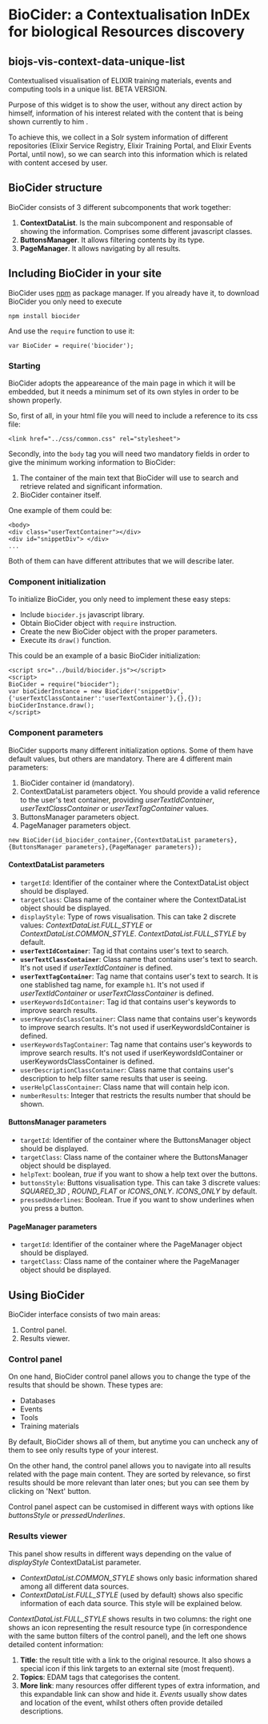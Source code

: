 # BioCider: a Contextualisation InDEx for biological Resources discovery
## biojs-vis-context-data-unique-list

Contextualised visualisation of ELIXIR training materials, events and computing tools in a unique list.
BETA VERSION.

Purpose of this widget is to show the user, without any direct action by himself, information of his interest related with the content that is being shown currently to him .

To achieve this, we collect in a Solr system information of different repositories (Elixir Service Registry, Elixir Training Portal, and Elixir Events Portal, until now), so we can search into this information which is related with content accesed by user.

## BioCider structure

BioCider consists of 3 different subcomponents that work together:

1. **ContextDataList**. Is the main subcomponent and responsable of showing the information. Comprises some different javascript classes.
2. **ButtonsManager**. It allows filtering contents by its type.
3. **PageManager**. It allows navigating by all results.

## Including BioCider in your site

BioCider uses [npm](https://www.npmjs.com) as package manager. If you already have it, to download BioCider you only need to execute

`npm install biocider`

And use the `require` function to use it:

`var BioCider = require('biocider');`

### Starting

BioCider adopts the appeareance of the main page in which it will be embedded, but it needs a minimum set of its own styles in order to be shown properly.

So, first of all, in your html file you will need to include a reference to its css file:

```
<link href="../css/common.css" rel="stylesheet">
```

Secondly, into the `body` tag you will need two mandatory fields in order to give the minimum working information to BioCider:

1. The container of the main text that BioCider will use to search and retrieve related and significant information.
2. BioCider container itself.

One example of them could be:

```
<body>
<div class="userTextContainer"></div>
<div id="snippetDiv"> </div>
...

```

Both of them can have different attributes that we will describe later.

### Component initialization

To initialize BioCider, you only need to implement these easy steps:

* Include `biocider.js` javascript library.
* Obtain BioCider object with `require` instruction.
* Create the new BioCider object with the proper parameters.
* Execute its `draw()` function.

This could be an example of a basic BioCider initialization:

```
<script src="../build/biocider.js"></script>
<script>
BioCider = require("biocider");
var bioCiderInstance = new BioCider('snippetDiv',{'userTextClassContainer':'userTextContainer'},{},{});
bioCiderInstance.draw();
</script>
```


### Component parameters


BioCider supports many different initialization options. Some of them have default values, but others are mandatory.
There are 4 different main parameters:

1. BioCider container id (mandatory).
2. ContextDataList parameters object. You should provide a valid reference to the user's text container, providing *userTextIdContainer*, *userTextClassContainer* or *userTextTagContainer* values.
3. ButtonsManager parameters object.
4. PageManager parameters object.

```
new BioCider(id_biocider_container,{ContextDataList parameters},{ButtonsManager parameters},{PageManager parameters});
```


#### ContextDataList parameters


 * `targetId`: Identifier of the container where the ContextDataList object should be displayed.
 * 	`targetClass`: Class name of the container where the ContextDataList object should be displayed.  
 * 	`displayStyle`: Type of rows visualisation. This can take 2 discrete values: *ContextDataList.FULL_STYLE* or *ContextDataList.COMMON_STYLE*. *ContextDataList.FULL_STYLE* by default.
 * **`userTextIdContainer`**: Tag id that contains user's text to search.
 * **`userTextClassContainer`**: Class name that contains user's text to search. It's not used if *userTextIdContainer* is defined.
 * 	**`userTextTagContainer`**: Tag name that contains user's text to search. It is one stablished tag name, for example `h1`. It's not used if *userTextIdContainer* or *userTextClassContainer* is defined.
 * `userKeywordsIdContainer`: Tag id that contains user's keywords to improve search results.
 * `userKeywordsClassContainer`: Class name that contains user's keywords to improve search results. It's not used if userKeywordsIdContainer is defined.
 * `userKeywordsTagContainer`: Tag name that contains user's keywords to improve search results. It's not used if userKeywordsIdContainer or userKeywordsClassContainer is defined.
 * 	`userDescriptionClassContainer`: Class name that contains user's description to help filter same results that user is seeing.
 * 	`userHelpClassContainer`: Class name that will contain help icon.
 * 	`numberResults`: Integer that restricts the results number that should be shown.
 
 

#### ButtonsManager parameters


 * 	`targetId`: Identifier of the container where the ButtonsManager object should be displayed.
 * 	`targetClass`: Class name of the container where the ButtonsManager object should be displayed.  
 * `helpText`: boolean, *true* if you want to show a help text over the buttons.
 * 	`buttonsStyle`: Buttons visualisation type. This can take 3 discrete values: *SQUARED_3D* , *ROUND_FLAT* or *ICONS_ONLY*. *ICONS_ONLY* by default.
 * `pressedUnderlines`: Boolean. True if you want to show underlines when you press a button.


#### PageManager parameters

 
 *	`targetId`: Identifier of the container where the PageManager object should be displayed.
 * 	`targetClass`: Class name of the container where the PageManager object should be displayed.  
 
## Using BioCider

BioCider interface consists of two main areas:

1. Control panel.
2. Results viewer.

### Control panel

On one hand, BioCider control panel allows you to change the type of the results that should be shown. These types are:

* Databases
* Events
* Tools
* Training materials

By default, BioCider shows all of them, but anytime you can uncheck any of them to see only results type of your interest.

On the other hand, the control panel allows you to navigate into all results related with the page main content. They are sorted by relevance, so first results should be more relevant than later ones; but you can see them by clicking on 'Next' button.

Control panel aspect can be customised in different ways with options like *buttonsStyle* or *pressedUnderlines*.


### Results viewer

This panel show results in different ways depending on the value of *displayStyle* ContextDataList parameter. 

* *ContextDataList.COMMON_STYLE* shows only basic information shared among all different data sources.
* *ContextDataList.FULL_STYLE* (used by default) shows also specific information of each data source. This style will be explained below.


*ContextDataList.FULL_STYLE* shows results in two columns: the right one shows an icon representing the result resource type (in correspondence with the same button filters of the control panel), and the left one shows detailed content information:

1. **Title**: the result title with a link to the original resource. It also shows a special icon if this link targets to an external site (most frequent). 
2. **Topics**: EDAM tags that categorises the content.
3. **More link**: many resources offer different types of extra information, and this expandable link can show and hide it. *Events* usually show dates and location of the event, whilst others often provide detailed descriptions.